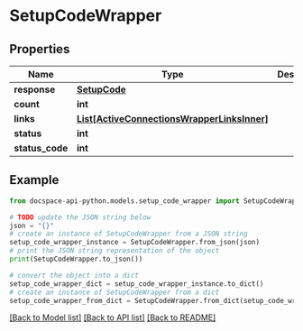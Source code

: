 # SetupCodeWrapper

## Properties

Name | Type | Description | Notes
------------ | ------------- | ------------- | -------------
**response** | [**SetupCode**](SetupCode.md) |  | [optional] 
**count** | **int** |  | [optional] 
**links** | [**List[ActiveConnectionsWrapperLinksInner]**](ActiveConnectionsWrapperLinksInner.md) |  | [optional] 
**status** | **int** |  | [optional] 
**status_code** | **int** |  | [optional] 

## Example

```python
from docspace-api-python.models.setup_code_wrapper import SetupCodeWrapper

# TODO update the JSON string below
json = "{}"
# create an instance of SetupCodeWrapper from a JSON string
setup_code_wrapper_instance = SetupCodeWrapper.from_json(json)
# print the JSON string representation of the object
print(SetupCodeWrapper.to_json())

# convert the object into a dict
setup_code_wrapper_dict = setup_code_wrapper_instance.to_dict()
# create an instance of SetupCodeWrapper from a dict
setup_code_wrapper_from_dict = SetupCodeWrapper.from_dict(setup_code_wrapper_dict)
```
[[Back to Model list]](../README.md#documentation-for-models) [[Back to API list]](../README.md#documentation-for-api-endpoints) [[Back to README]](../README.md)



